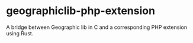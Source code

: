 # geographiclib-php-extension
A bridge between Geographic lib in C and a corresponding PHP extension using Rust.
